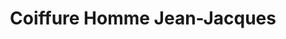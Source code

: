 ---
title: "Coiffure Homme Jean-Jacques"
url: /toulouse/coiffure-homme-jean-jacques/
shop: Friseur
---
